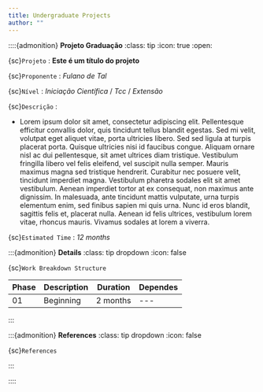 ```yaml
---
title: Undergraduate Projects
author: ""
---
```


::::{admonition} **Projeto Graduação**
:class: tip
:icon: true
:open:

{sc}`Projeto`
: **Este é um título do projeto**

{sc}`Proponente`
: *Fulano de Tal*

{sc}`Nível`
: *Iniciação Científica* / *Tcc* / *Extensão*

{sc}`Descrição`
:

- Lorem ipsum dolor sit amet, consectetur adipiscing elit. Pellentesque efficitur convallis dolor, quis tincidunt tellus blandit egestas. Sed mi velit, volutpat eget aliquet vitae, porta ultricies libero. Sed sed ligula at turpis placerat porta. Quisque ultricies nisi id faucibus congue. Aliquam ornare nisl ac dui pellentesque, sit amet ultrices diam tristique. Vestibulum fringilla libero vel felis eleifend, vel suscipit nulla semper. Mauris maximus magna sed tristique hendrerit. Curabitur nec posuere velit, tincidunt imperdiet magna. Vestibulum pharetra sodales elit sit amet vestibulum. Aenean imperdiet tortor at ex consequat, non maximus ante dignissim. In malesuada, ante tincidunt mattis vulputate, urna turpis elementum enim, sed finibus sapien mi quis urna. Nunc id eros blandit, sagittis felis et, placerat nulla. Aenean id felis ultrices, vestibulum lorem vitae, rhoncus mauris. Vivamus sodales at lorem a viverra.

{sc}`Estimated Time`
: *12 months*

:::{admonition} **Details**
:class: tip dropdown
:icon: false

{sc}`Work Breakdown Structure`

| Phase | Description | Duration | Dependes |
|-------|-------------|----------|----------|
| 01 | Beginning | 2 months | --- |
:::

:::{admonition} **References**
:class: tip dropdown
:icon: false

{sc}`References`

:::

::::
